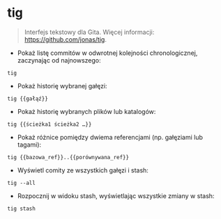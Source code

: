 # tig

> Interfejs tekstowy dla Gita.
> Więcej informacji: <https://github.com/jonas/tig>.

- Pokaż listę commitów w odwrotnej kolejności chronologicznej, zaczynając od najnowszego:

`tig`

- Pokaż historię wybranej gałęzi:

`tig {{gałąź}}`

- Pokaż historię wybranych plików lub katalogów:

`tig {{ścieżka1 ścieżka2 …}}`

- Pokaż różnice pomiędzy dwiema referencjami (np. gałęziami lub tagami):

`tig {{bazowa_ref}}..{{porównywana_ref}}`

- Wyświetl comity ze wszystkich gałęzi i stash:

`tig --all`

- Rozpocznij w widoku stash, wyświetlając wszystkie zmiany w stash:

`tig stash`
